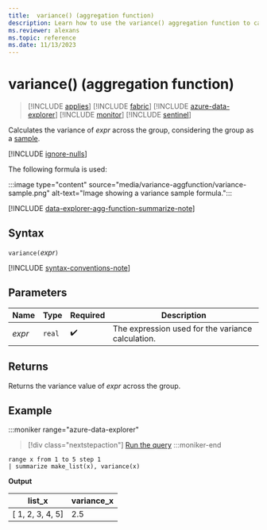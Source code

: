 ```yaml
---
title:  variance() (aggregation function)
description: Learn how to use the variance() aggregation function to calculate the sample variance of the expression across the group.
ms.reviewer: alexans
ms.topic: reference
ms.date: 11/13/2023
---
```

# variance() (aggregation function)

> [!INCLUDE [applies](../includes/applies-to-version/applies.md)] [!INCLUDE [fabric](../includes/applies-to-version/fabric.md)] [!INCLUDE [azure-data-explorer](../includes/applies-to-version/azure-data-explorer.md)] [!INCLUDE [monitor](../includes/applies-to-version/monitor.md)] [!INCLUDE [sentinel](../includes/applies-to-version/sentinel.md)]

Calculates the variance of *expr* across the group, considering the group as a [sample](https://en.wikipedia.org/wiki/Sample_%28statistics%29).

[!INCLUDE [ignore-nulls](../includes/ignore-nulls.md)]

The following formula is used:

:::image type="content" source="media/variance-aggfunction/variance-sample.png" alt-text="Image showing a variance sample formula.":::

[!INCLUDE [data-explorer-agg-function-summarize-note](../includes/agg-function-summarize-note.md)]

## Syntax

`variance(`*expr*`)`

[!INCLUDE [syntax-conventions-note](../includes/syntax-conventions-note.md)]

## Parameters

| Name | Type | Required | Description |
|--|--|--|--|
|*expr* | `real` |  :heavy_check_mark: | The expression used for the variance calculation.|

## Returns

Returns the variance value of *expr* across the group.

## Example

:::moniker range="azure-data-explorer"
> [!div class="nextstepaction"]
> <a href="https://dataexplorer.azure.com/clusters/help/databases/Samples?query=H4sIAAAAAAAAAytKzEtPVahQSCvKz1UwVCjJVzBVKC5JLVAw5KpRKC7NzU0syqxKVchNzE6Nz8ksLtGo0NRRKAMKJuYlpwI5ADQ5+T5AAAAA" target="_blank">Run the query</a>
:::moniker-end

```kusto
range x from 1 to 5 step 1
| summarize make_list(x), variance(x) 
```

**Output**

|list_x|variance_x|
|---|---|
|[ 1, 2, 3, 4, 5]|2.5|

